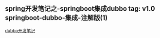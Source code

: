 spring开发笔记之-springboot集成dubbo
tag: v1.0 springboot-dubbo-集成-注解版(1)
---
[dubbo开发笔记](https://github.com/niewj/springboot-serial/blob/dev_niewj/springboot-dubbo-order-consumer/README.md)